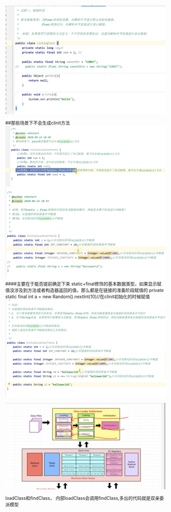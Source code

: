 ![img_11.png](img_11.png)

##那些场景下不会生成clinit方法
![img_12.png](img_12.png)
![img_13.png](img_13.png)
####主要在于能否提前确定下来
static+final修饰的基本数据类型，如果显示赋值没涉及到方法或者构造器返回的值，那么都是在链接的准备阶段赋值的
    private static final int a = new Random().nextInt(10)//在clinit初始化的时候赋值
![img_14.png](img_14.png)

![img_15.png](img_15.png)

loadClass和findClass，
内部loadClass会调用findClass,多出的代码就是双亲委派模型